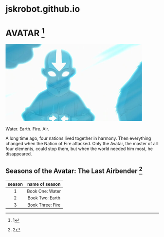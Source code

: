 
# jskrobot.github.io

# AVATAR [^1]
![avatar: the last airbender](avatar.jpg)

Water. Earth. Fire. Air.

A long time ago, four nations lived together in harmony. Then everything changed when the Nation of Fire attacked. Only the Avatar, the master of all four elements, could stop them, but when the world needed him most, he disappeared.



## Seasons of the Avatar: The Last Airbender [^2]
|season|name of season|
|:---------:|:---------:|
|1|Book One: Water|
|2|Book Two: Earth|
|3|Book Three: Fire|


[^1]: 1
[^2]: 2
